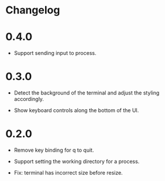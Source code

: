 # Changelog

# 0.4.0

* Support sending input to process.

# 0.3.0

* Detect the background of the terminal and adjust the styling accordingly.

* Show keyboard controls along the bottom of the UI.

# 0.2.0

* Remove key binding for q to quit.

* Support setting the working directory for a process.

* Fix: terminal has incorrect size before resize.
